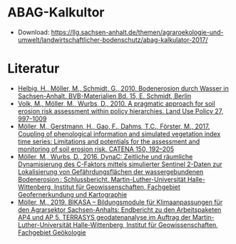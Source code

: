 # ABAG-Kalkultor
* Download: https://llg.sachsen-anhalt.de/themen/agraroekologie-und-umwelt/landwirtschaftlicher-bodenschutz/abag-kalkulator-2017/

# Literatur
* [Helbig, H., Möller, M., Schmidt, G., 2010. Bodenerosion durch Wasser in Sachsen-Anhalt. BVB-Materialien Bd. 15, E. Schmidt, Berlin](https://www.bvb-materialien.de)
* [Volk, M., Möller, M., Wurbs, D., 2010. A pragmatic approach for soil erosion risk assessment within policy hierarchies. Land Use Policy 27, 997–1009](https://github.com/JKI-GDM/LSS4_Bodenerosion_SS2023/blob/main/ABAG-Kalkulator/Volk-etal2010lup.pdf)
* [Möller, M., Gerstmann, H., Gao, F., Dahms, T.C., Förster, M., 2017. Coupling of phenological information and simulated vegetation index time series: Limitations and potentials for the assessment and monitoring of soil erosion risk. CATENA 150, 192–205](https://github.com/JKI-GDM/LSS4_Bodenerosion_SS2023/blob/main/ABAG-Kalkulator/Moeller-etal2017catena.pdf)
* [Möller, M., Wurbs, D., 2016. DynaC: Zeitliche und räumliche Dynamisierung des C-Faktors mittels simulierter Sentinel 2-Daten zur Lokalisierung von Gefährdungsflächen der wassergebundenen Bodenerosion : Schlussbericht. Martin-Luther-Universität Halle-Wittenberg, Institut für Geowissenschaften, Fachgebiet Geofernerkundung und Kartographie](https://doi.org/10.2314/GBV:880911476)
* [Möller, M., 2019. BIKASA – Bildungsmodule für Klimaanpassungen für den Agrarsektor Sachsen-Anhalts: Endbericht zu den Arbeitspaketen AP4 und AP 5. TERRASYS geodatenanalyse im Auftrag der Martin-Luther-Universität Halle-Wittenberg, Institut für Geowissenschaften, Fachgebiet Geökologie](https://github.com/JKI-GDM/LSS4_Bodenerosion_SS2023/blob/main/ABAG-Kalkulator/Moeller2019bikasa.pdf)
